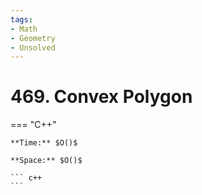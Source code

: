 ```yaml
---
tags:
- Math
- Geometry
- Unsolved
---
```



# 469. Convex Polygon

=== "C++"

    **Time:** $O()$

    **Space:** $O()$

    ``` c++
    ```